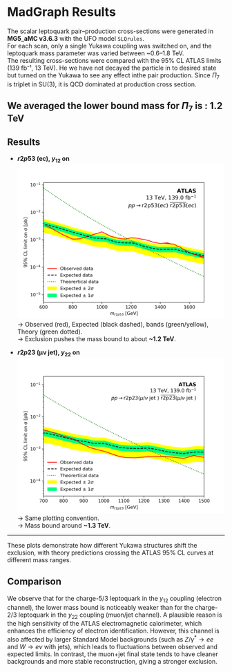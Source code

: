 # MadGraph Results

The scalar leptoquark pair–production cross-sections were generated in **MG5_aMC v3.6.3** with the UFO model `SLQrules`.  
For each scan, only a single Yukawa coupling was switched on, and the leptoquark mass parameter was varied between ~0.6–1.8 TeV.  
The resulting cross-sections were compared with the 95% CL ATLAS limits (139 fb⁻¹, 13 TeV).
He we have not decayed the particle in to desired state but turned on the Yukawa to see any effect inthe pair production. Since $\Pi_7$ is triplet in SU(3), it is QCD dominated at production cross section.

We averaged the lower bound mass for $\Pi_7$ is : 1.2 TeV
---

## Results

- **$r2p53$ (ec), $y_{12}$ on**  
  ![r2p53_y12](../Mass_Bound/Plots/r2p53_y12.png)
  → Observed (red), Expected (black dashed), bands (green/yellow), Theory (green dotted).  
  → Exclusion pushes the mass bound to about **~1.2 TeV**.

- **$r2p23$ (μν jet), $y_{22}$ on**  
 ![r2p23_y22](../Mass_Bound/Plots/r2p23_y22.png)
  → Same plotting convention.  
  → Mass bound around **~1.3 TeV**.

---

These plots demonstrate how different Yukawa structures shift the exclusion, with theory predictions crossing the ATLAS 95% CL curves at different mass ranges.
## Comparison
We observe that for the charge-5/3 leptoquark in the $y_{12}$ coupling (electron channel), the lower mass bound is noticeably weaker than for the charge-2/3 leptoquark in the $y_{22}$ coupling (muon/jet channel).
A plausible reason is the high sensitivity of the ATLAS electromagnetic calorimeter, which enhances the efficiency of electron identification. However, this channel is also affected by larger Standard Model backgrounds (such as $Z/γ^* \to ee$ and $W \to eν$ with jets), which leads to fluctuations between observed and expected limits. In contrast, the muon+jet final state tends to have cleaner backgrounds and more stable reconstruction, giving a stronger exclusion.
